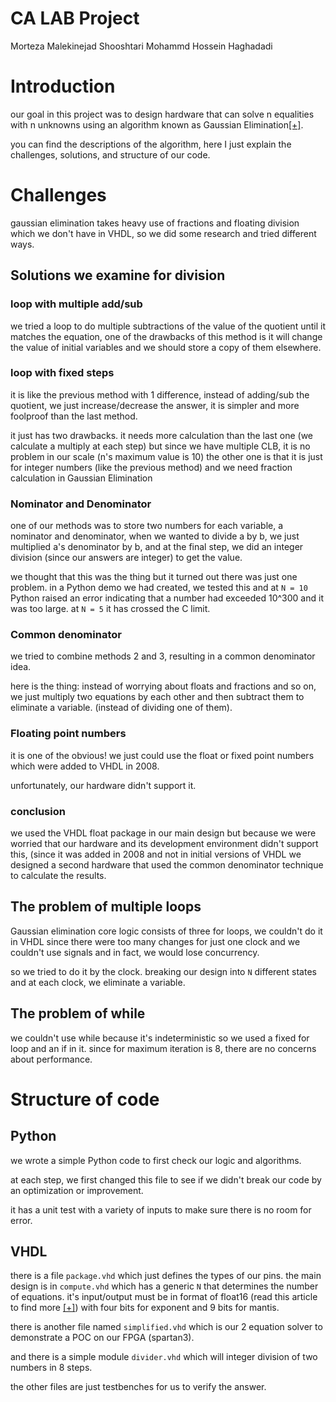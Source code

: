 # CA LAB Project
Morteza Malekinejad Shooshtari
Mohammd Hossein Haghadadi
# Introduction
our goal in this project was to design hardware that can solve n equalities with n unknowns using an algorithm known as Gaussian Elimination[[+]](https://en.wikipedia.org/wiki/Gaussian_eliminationhttps://website-name.com).

you can find the descriptions of the algorithm, here I just explain the challenges, solutions, and structure of our code.

# Challenges
gaussian elimination takes heavy use of fractions and floating division which we don't have in VHDL, so we did some research and tried different ways.
## Solutions we examine for division
### loop with multiple add/sub
we tried a loop to do multiple subtractions of the value of the quotient until it matches the equation, one of the drawbacks of this method is it will change the value of initial variables and we should store a copy of them elsewhere.
### loop with fixed steps
it is like the previous method with 1 difference, instead of adding/sub the quotient, we just increase/decrease the answer, it is simpler and more foolproof than the last method.

it just has two drawbacks.
it needs more calculation than the last one (we calculate a multiply at each step) but since we have multiple CLB, it is no problem in our scale (n's maximum value is 10)
the other one is that it is just for integer numbers (like the previous method) and we need fraction calculation in Gaussian Elimination
### Nominator and Denominator
one of our methods was to store two numbers for each variable, a nominator and denominator, when we wanted to divide a by b, we just multiplied a's denominator by b, and at the final step, we did an integer division (since our answers are integer) to get the value.

we thought that this was the thing but it turned out there was just one problem. in a Python demo we had created, we tested this and at `N = 10` Python raised an error indicating that a number had exceeded 10^300 and it was too large. at `N = 5` it has crossed the C limit.

### Common denominator
we tried to combine methods 2 and 3, resulting in a common denominator idea.

here is the thing: instead of worrying about floats and fractions and so on, we just multiply two equations by each other and then subtract them to eliminate a variable. (instead of dividing one of them).

### Floating point numbers
it is one of the obvious! we just could use the float or fixed point numbers which were added to VHDL in 2008.

unfortunately, our hardware didn't support it.
### conclusion
we used the VHDL float package in our main design but because we were worried that our hardware and its development environment didn't support this, (since it was added in 2008 and not in initial versions of VHDL we designed a second hardware that used the common denominator technique to calculate the results. 

## The problem of multiple loops
Gaussian elimination core logic consists of three for loops, we couldn't do it in VHDL since there were too many changes for just one clock and we couldn't use signals and in fact, we would lose concurrency.

so we tried to do it by the clock. breaking our design into `N` different states and at each clock, we eliminate a variable.

## The problem of while

we couldn't use while because it's indeterministic so we used a fixed for loop and an if in it. since for maximum iteration is 8, there are no concerns about performance.

# Structure of code

## Python
we wrote a  simple Python code to first check our logic and algorithms.

at each step, we first changed this file to see if we didn't break our code by an optimization or improvement. 

it has a unit test with a variety of inputs to make sure there is no room for error.


## VHDL
there is a file `package.vhd` which just defines the types of our pins. the main design is in `compute.vhd` which has a generic `N` that determines the number of equations. it's input/output must be in format of float16 (read this article to find more [[+]](http://math.unife.it/ing/informazione/Linguaggi-hw/lucidi-delle-lezioni/lucidi-anni-precedenti-al-2019-2020/aritmetica-fixed-e-floating-point-in-vhdl))
with four bits for exponent and 9 bits for mantis.

there is another file named `simplified.vhd` which is our 2 equation solver to demonstrate a POC on our FPGA (spartan3).

and there is a simple module `divider.vhd` which will integer division of two numbers in 8 steps.

the other files are just testbenches for us to verify the answer.